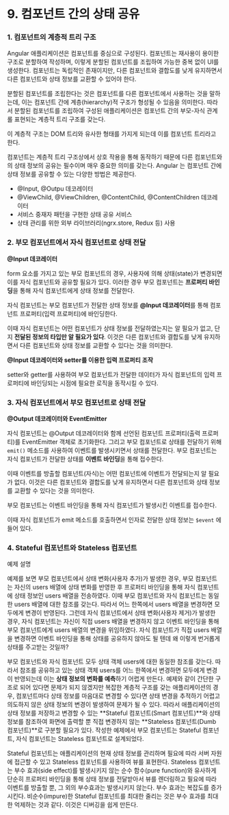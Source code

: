 # 9. 컴포넌트 간의 상태 공유

### 1. 컴포넌트의 계층적 트리 구조

Angular 애플리케이션은 컴포넌트를 중심으로 구성된다. 컴포넌트는 재사용이 용이한 구조로 분할하여 작성하며, 이렇게 분할된 컴포넌트를 조립하여 가능한 중복 없이 UI를 생성한다. 컴포넌트는 독립적인 존재이지만, 다른 컴포넌트와 결합도를 낮게 유지하면서 다른 컴포넌트와 상태 정보를 교환할 수 있어야 한다.

분할된 컴포넌트를 조립한다는 것은 컴포넌트를 다른 컴포넌트에서 사용하는 것을 말하는데, 이는 컴포넌트 간에 계층(hierarchy)적 구조가 형성될 수 있음을 의미한다. 따라서 분할된 컴포넌트를 조립하여 구성된 애플리케이션은 컴포넌트 간의 부모-자식 관계롤 표현되는 계층적 트리 구조를 갖는다.

이 계층적 구조는 DOM 트리와 유사한 형태를 가지게 되는데 이를 컴포넌트 트리라고 한다.

컴포넌트는 계층적 트리 구조상에서 상호 작용을 통해 동작하기 때문에 다른 컴포넌트와의 상태 정보의 공유는 필수이며 매우 중요한 의미를 갖는다. Angular 는 컴포넌트 간에 상태 정보를 공유할 수 있는 다양한 방법은 제공한다.

- @Input, @Outpu 데코레이터
- @ViewChild, @ViewChildren, @ContentChild, @ContentChildren 데코레이터
- 서비스 중재자 패턴을 구현한 상태 공유 서비스
- 상태 관리를 위한 외부 라이브러리(ngrx.store, Redux 등) 사용

### 2. 부모 컴포넌트에서 자식 컴포넌트로 상태 전달

**@Input 데코레이터**

form 요소를 가지고 있는 부모 컴포넌트의 경우, 사용자에 의해 상태(state)가 변경되면 이를 자식 컴포넌트와 공유할 필요가 있다. 이러한 경우 부모 컴포넌트는 **프로퍼티 바인딩**을 통해 자식 컴포넌트에게 상태 정보를 전달한다.

자식 컴포넌트는 부모 컴포넌트가 전달한 상태 정보를 **@Input 데코레이터**를 통해 컴포넌트 프로퍼티(입력 프로퍼티)에 바인딩한다.

이때 자식 컴포넌트는 어떤 컴포넌트가 상태 정보를 전달하였는지는 알 필요가 없고, 단지 **전달된 정보의 타입만 알 필요가 있다**. 이것은 다른 컴포넌트와 결합도를 낮게 유지하면서 다른 컴포넌트와 상태 정보를 교환할 수 있다는 것을 의미한다.

**@Input 데코레이터와 setter를 이용한 입력 프로퍼티 조작**

setter와 getter를 사용하여 부모 컴포넌트가 전달한 데이터가 자식 컴포넌트의 입력 프로퍼티에 바인딩되는 시점에 필요한 로직을 동작시킬 수 있다.

### 3. 자식 컴포넌트에서 부모 컴포넌트로 상태 전달

**@Output 데코레이터와 EventEmitter**

자식 컴포넌트는 @Output 데코레이터와 함께 선언된 컴포넌트 프로퍼티(출력 프로퍼티)를 EventEmitter 객체로 초기화한다. 그리고 부모 컴포넌트로 상태를 전달하기 위해 `emit()` 메소드를 사용하여 이벤트를 발생시키면서 상태를 전달한다. 부모 컴포넌트는 자식 컴포넌트가 전달한 상태를 **이벤트 바인딩**을 통해 접수한다.

이때 이벤트를 방출할 컴포넌트(자식)는 어떤 컴포넌트에 이벤트가 전달되는지 알 필요가 없다. 이것은 다른 컴포넌트와 결합도를 낮게 유지하면서 다른 컴포넌트와 상태 정보를 교환할 수 있다는 것을 의미한다.

부모 컴포넌트는 이벤트 바인딩을 통해 자식 컴포넌트가 발생시킨 이벤트를 접수한다.

이때 자식 컴포넌트가 emit 메소드를 호출하면서 인자로 전달한 상태 정보는 `$event` 에 들어 있다.

### 4. Stateful 컴포넌트와 Stateless 컴포넌트

예제 설명

예제를 보면 부모 컴포넌트에서 상태 변화(사용자 추가)가 발생한 경우, 부모 컴포넌트는 자신의 users 배열에 상태 변화를 반영한 후 프로퍼티 바인딩을 통해 자식 컴포넌트에 상태 정보인 users 배열을 전송하였다. 이때 부모 컴포넌트와 자식 컴포넌트는 동일한 users 배열에 대한 참조를 갖는다. 따라서 어느 한쪽에서 users 배열을 변경하면 모두에게 변경이 반영된다. 그런데 자식 컴포넌트에서 상태 변화(사용자 제거)가 발생한 경우, 자식 컴포넌트는 자신이 직접 users 배열을 변경하지 않고 이벤트 바인딩을 통해 부모 컴포넌트에게 users 배열의 변경을 위임하였다. 자식 컴포넌트가 직접 users 배열을 변경하면 이벤트 바인딩을 통해 상태를 공유하지 않아도 될 텐데 왜 이렇게 번거롭게 상태를 주고받는 것일까?

부모 컴포넌트와 자식 컴포넌트 모두 상태 객체 users에 대한 동일한 참조를 갖는다. 따라서 참조를 공유하고 있는 상태 객체 users를 어느 한쪽에서 변경하면 모두에게 변경이 반영되는데 이는 **상태 정보의 변화를 예측**하기 어렵게 만든다. 예제와 같이 간단한 구조로 되어 있다면 문제가 되지 않겠지만 복잡한 계층적 구조를 갖는 애플리케이션의 경우, 컴포넌트마다 상태 정보를 마음대로 변경할 수 있다면 상태 변경을 추적하기 어렵고 의도하지 않은 상태 정보의 변경이 발생하여 문제가 될 수 있다. 따라서 애플리케이션의 상태 정보를 저장하고 변경할 수 있는 **Stateful 컴포넌트(Smart 컴포넌트)**와 상태 정보를 참조하여 화면에 출력할 뿐 직접 변경하지 않는 **Stateless 컴포넌트(Dumb 컴포넌트)**로 구분할 필요가 있다. 작성한 예제에서 부모 컴포넌트는 Stateful 컴포넌트, 자식 컴포넌트는 Stateless 컴포넌트로 설계되었다.

Stateful 컴포넌트는 애플리케이션의 현재 상태 정보를 관리하며 필요에 따라 서버 자원에 접근할 수 있고 Stateless 컴포넌트를 사용하여 뷰를 표현한다. Stateless 컴포넌트는 부수 효과(side effect)를 발생시키지 않는 순수 함수(pure function)와 유사하게 단순히 프로퍼티 바인딩을 통해 상태 정보를 전달받아서 뷰를 렌더링하고 필요에 따라 이벤트를 방출할 뿐, 그 외의 부수효과는 발생시키지 않는다. 부수 효과는 복잡도를 증가시킨다. 비순수(impure)한 Stateful 컴포넌트를 최대한 줄리는 것은 부수 효과를 최대한 억제하는 것과 같다. 이것은 디버깅을 쉽게 만든다.

